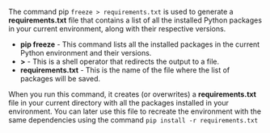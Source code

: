The command pip ```freeze > requirements.txt``` is used to generate a **requirements.txt** file that contains a list of all the installed Python packages in your current environment, along with their respective versions.


- **pip freeze** - This command lists all the installed packages in the current Python environment and their versions.
- **>** - This is a shell operator that redirects the output to a file.
- **requirements.txt** - This is the name of the file where the list of packages will be saved.

When you run this command, it creates (or overwrites) a **requirements.txt** file in your current directory with all the packages installed in your environment. You can later use this file to recreate the environment with the same dependencies using the command ```pip install -r requirements.txt```